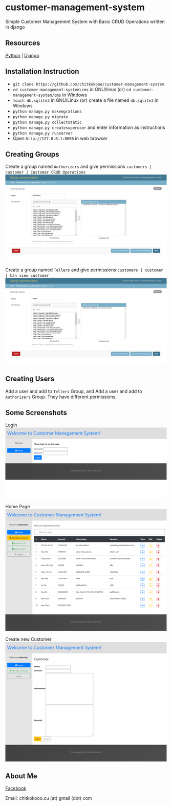 # customer-management-system #

Simple Customer Management System with Basic CRUD Operations written in django


## Resources ##

[Python](https://python.org) | [Django](https://www.djangoproject.com)


## Installation Instruction ##

- `git clone https://github.com/chitkokooo/customer-management-system`
- `cd customer-management-system\cms` in GNU/linux (or) `cd customer-management-system/cms` in Windows
- `touch db.sqlite3` in GNU/Linux (or) create a file named `db.sqlite3` in Windows
- `python manage.py makemgrations`
- `python manage.py migrate`
- `python manage.py collectstatic`
- `python manage.py createsuperuser` and enter information as instructions
- `python manage.py runserver`
- Open `http://127.0.0.1:8000` in web browser


## Creating Groups ##
Create a group named `Authorizers` and give permissions `customers | customer | Customer CRUD Operations`
![auth_group](resources/2_authorizers_group.png)

Create a group named `Tellers` and give permissions `customers | customer | Can view customer`
![teller_group](resources/4_tellers_group.png)


## Creating Users ##
Add a user and add to `Tellers` Group, and Add a user and add to `Authorizers` Group.
They have different permissions.


## Some Screenshots ##

Login
![login](resources/1_login_page.png)

Home Page
![home](resources/5_home_page.png)

Create new Customer
![new_customer](resources/3_add_new_customer.png)


## About Me ##

[Facebook](https://www.faceboook.com/artisan443)

Email: chitkokooo.cu (at) gmail (dot) com

